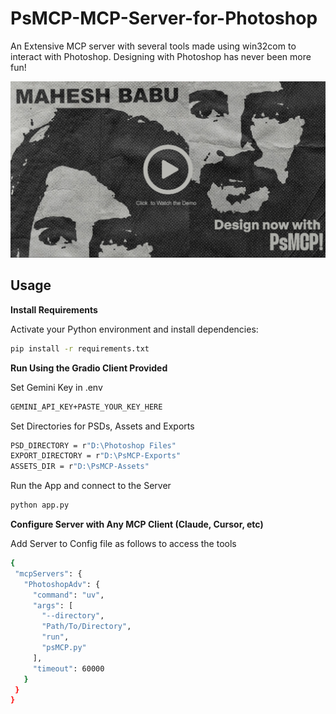 # PsMCP-MCP-Server-for-Photoshop
An Extensive MCP server with several tools made using win32com to interact with Photoshop. Designing with Photoshop has never been more fun!

[![Watch Demo Video](example/image.png)](https://media-hosting.imagekit.io/0e939780eeb24fd9/PhotoshopMCP.mp4?Expires=1841334328&Key-Pair-Id=K2ZIVPTIP2VGHC&Signature=sV1V82oUaMEfNTNYOHGeU7H9gLc8SsuNgQHRthU9j0exVXaC88plw8JiDTCj6IzHlKkToY0x5Xi4NzGndgHTQHKGrIpVHxJvWUCzcfWlq6LA2NEv9Fb4Yn0tDDSkJyWdTT9ISXlCvIXuBNVPgX4VT5TGB7KRM90vC6wIX31LH6DxX6qd4sVaY1o-ydx9gCe~hN9kSMx9IWMXc1NC50mgv~n5nOjgde8NJdrKJPB0WBZylW7BitIRCtiO2O2v6~C4x6bqbC~UTdQMdjldp0AwNTv2M2XT7NtrXsXA-QKOPa6Be0ysMMakMsAJc6xmMR25FJHdwap9ObgimCTZ4J9fIQ__)


## Usage

 **Install Requirements**

   Activate your Python environment and install dependencies:

   ```bash
   pip install -r requirements.txt
   ```
 **Run Using the Gradio Client Provided**

   Set Gemini Key in .env
   ```bash
   GEMINI_API_KEY+PASTE_YOUR_KEY_HERE
   ```
  Set Directories for PSDs, Assets and Exports
   ```bash
   PSD_DIRECTORY = r"D:\Photoshop Files"
   EXPORT_DIRECTORY = r"D:\PsMCP-Exports"
   ASSETS_DIR = r"D:\PsMCP-Assets"
   ```
  Run the App and connect to the Server
  
   ```bash
   python app.py
   ```
 **Configure Server with Any MCP Client (Claude, Cursor, etc)**

 Add Server to Config file as follows to access the tools
 
   ```bash
   {
    "mcpServers": {
      "PhotoshopAdv": {
        "command": "uv",
        "args": [
          "--directory",
          "Path/To/Directory",
          "run",
          "psMCP.py"
        ],
        "timeout": 60000 
      }
    }
  }
   ```

   
